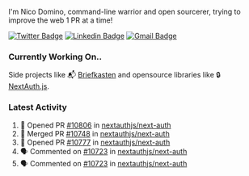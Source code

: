 
I'm Nico Domino, command-line warrior and open sourcerer, trying to improve the web 1 PR at a time!

[![Twitter Badge](https://img.shields.io/badge/-@ndom91-1ca0f1?style=flat-square&labelColor=1ca0f1&logo=twitter&logoColor=white&link=https://twitter.com/ndom91)](https://twitter.com/ndom91) [![Linkedin Badge](https://img.shields.io/badge/-ndom91-blue?style=flat-square&logo=Linkedin&logoColor=white&link=https://www.linkedin.com/in/ndom91/)](https://www.linkedin.com/in/ndom91/) [![Gmail Badge](https://img.shields.io/badge/-yo@ndo.dev-c14438?style=flat-square&logo=mail.ru&logoColor=white&link=mailto:yo@ndo.dev)](mailto:yo@ndo.dev)

### Currently Working On..

Side projects like 📬 [Briefkasten](https://briefkastenhq.com) and opensource libraries like 🔒 [NextAuth.js](https://github.com/nextauthjs/next-auth).

<!--START_SECTION_PROFILE_VIEWS:readme-info-->
<!--END_SECTION_PROFILE_VIEWS:readme-info-->

<!--START_SECTION_DAILY_COMMIT:readme-info-->
<!--END_SECTION_DAILY_COMMIT:readme-info-->

<!--START_SECTION_WEEKLY_COMMIT:readme-info-->
<!--END_SECTION_WEEKLY_COMMIT:readme-info-->

### Latest Activity

<!--START_SECTION:activity-->
1. 💪 Opened PR [#10806](https://github.com/nextauthjs/next-auth/pull/10806) in [nextauthjs/next-auth](https://github.com/nextauthjs/next-auth)
2. 🎉 Merged PR [#10748](https://github.com/nextauthjs/next-auth/pull/10748) in [nextauthjs/next-auth](https://github.com/nextauthjs/next-auth)
3. 💪 Opened PR [#10777](https://github.com/nextauthjs/next-auth/pull/10777) in [nextauthjs/next-auth](https://github.com/nextauthjs/next-auth)
4. 🗣 Commented on [#10723](https://github.com/nextauthjs/next-auth/pull/10723#issuecomment-2086219313) in [nextauthjs/next-auth](https://github.com/nextauthjs/next-auth)
5. 🗣 Commented on [#10723](https://github.com/nextauthjs/next-auth/pull/10723#issuecomment-2086159665) in [nextauthjs/next-auth](https://github.com/nextauthjs/next-auth)
<!--END_SECTION:activity-->
